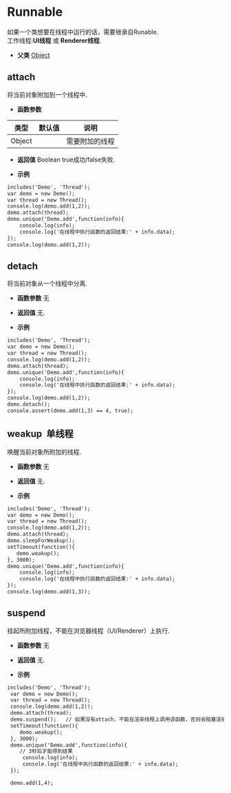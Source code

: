 # Runnable

  如果一个类想要在线程中运行的话，需要继承自Runable.<br>工作线程:**UI线程** 或 **Renderer线程**.
  
* **父类** 
<a href="#api/apiObject">Object</a>&nbsp;

## attach &nbsp;
  将当前对象附加到一个线程中.
  
* **函数参数**

<table class="table table-hover table-bordered ">
	<thead>
		<tr>
			<th class="col-xs-1">类型</th>
			<th class="col-xs-1">默认值</th>
			<th>说明</th>
		</tr>
	</thead>
	<tbody>
		<tr>
	<td>Object </td>
	<td></td>
	<td>需要附加的线程</td>
</tr>
	</tbody>
</table>

* **返回值**
  Boolean true成功/false失败. 

* **示例&nbsp;&nbsp;&nbsp;&nbsp;**

```html
includes('Demo', 'Thread');
var demo = new Demo();
var thread = new Thread();
console.log(demo.add(1,2));
demo.attach(thread);
demo.unique('Demo.add',function(info){
    console.log(info);
    console.log('在线程中执行函数的返回结果:' + info.data);
});
console.log(demo.add(1,2));

```


<div class="adoc" id="div_attach"></div>


## detach &nbsp;
  将当前对象从一个线程中分离.
  
* **函数参数**  无

* **返回值**
   无. 

* **示例&nbsp;&nbsp;&nbsp;&nbsp;**

```html
includes('Demo', 'Thread');
var demo = new Demo();
var thread = new Thread();
console.log(demo.add(1,2));
demo.attach(thread);
demo.unique('Demo.add',function(info){
    console.log(info);
    console.log('在线程中执行函数的返回结果:' + info.data);
});
console.log(demo.add(1,2));
demo.detach();
console.assert(demo.add(1,3) == 4, true);

```


<div class="adoc" id="div_detach"></div>


## weakup &nbsp;<span class="label label-single">单线程</span> 

  唤醒当前对象所附加的线程.
  
* **函数参数**  无

* **返回值**
   无. 

* **示例&nbsp;&nbsp;&nbsp;&nbsp;**

```html
includes('Demo', 'Thread');
var demo = new Demo();
var thread = new Thread();
console.log(demo.add(1,2));
demo.attach(thread);
demo.sleepForWeakup();
setTimeout(function(){
   demo.weakup();
}, 3000);
demo.unique('Demo.add',function(info){
    console.log(info);
    console.log('在线程中执行函数的返回结果:' + info.data);
});
console.log(demo.add(1,3));


```


<div class="adoc" id="div_weakup"></div>


## suspend &nbsp;
  挂起所附加线程，不能在浏览器线程（UI/Renderer）上执行.
  
* **函数参数**  无

* **返回值**
   无. 

* **示例&nbsp;&nbsp;&nbsp;&nbsp;**

```html
includes('Demo', 'Thread');
 var demo = new Demo();
 var thread = new Thread();
 console.log(demo.add(1,2));
 demo.attach(thread);
 demo.suspend();   // 如果没有attach，不能在渲染线程上调用该函数，否则会阻塞渲染线程
 setTimeout(function(){
    demo.weakup();
 }, 3000);
 demo.unique('Demo.add',function(info){
    // 3秒后才能得到结果
     console.log(info);
     console.log('在线程中执行函数的返回结果:' + info.data);
 });

 demo.add(1,4);


```


<div class="adoc" id="div_suspend"></div>


